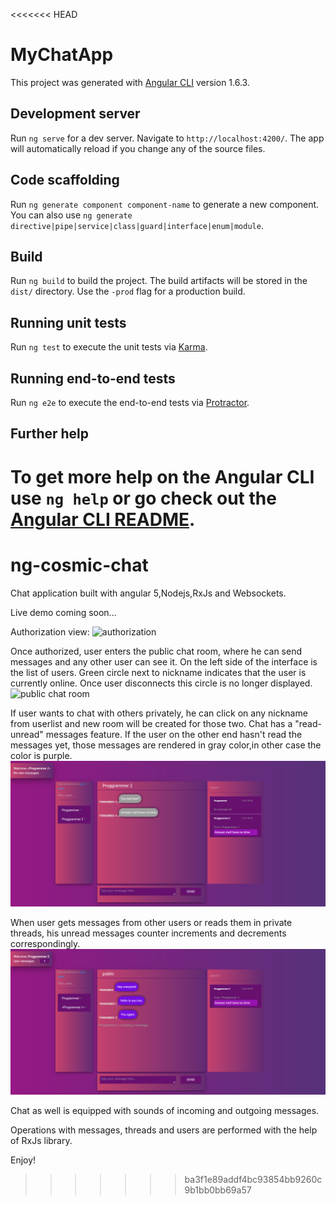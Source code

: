 <<<<<<< HEAD
# MyChatApp

This project was generated with [Angular CLI](https://github.com/angular/angular-cli) version 1.6.3.

## Development server

Run `ng serve` for a dev server. Navigate to `http://localhost:4200/`. The app will automatically reload if you change any of the source files.

## Code scaffolding

Run `ng generate component component-name` to generate a new component. You can also use `ng generate directive|pipe|service|class|guard|interface|enum|module`.

## Build

Run `ng build` to build the project. The build artifacts will be stored in the `dist/` directory. Use the `-prod` flag for a production build.

## Running unit tests

Run `ng test` to execute the unit tests via [Karma](https://karma-runner.github.io).

## Running end-to-end tests

Run `ng e2e` to execute the end-to-end tests via [Protractor](http://www.protractortest.org/).

## Further help

To get more help on the Angular CLI use `ng help` or go check out the [Angular CLI README](https://github.com/angular/angular-cli/blob/master/README.md).
=======
# ng-cosmic-chat
Chat application built with angular 5,Nodejs,RxJs and Websockets.

Live demo coming soon...

Authorization view:
![authorization](screen_autorization.png)

Once authorized, user enters the public chat room, where he can send messages and any other user can see it.
On the left side of the interface is the list of users. Green circle next to nickname indicates that the user is currently online. Once user disconnects this circle is no longer displayed.
![public chat room](screen_public_room.png)

If user wants to chat with others privately, he can click on any nickname from userlist and new room will be created for those two.
Chat has a "read-unread" messages feature. If the user on the other end hasn't read the messages yet, those messages are rendered in gray color,in other case the color is purple.
![private chat room](screen_private_unread.png)

When user gets messages from other users or reads them in private threads, his unread messages counter increments and decrements correspondingly.
![new messages counter](screen_newmessages.png)

Chat as well is equipped with sounds of incoming and outgoing messages.

Operations with messages, threads and users are performed with the help of RxJs library.

Enjoy!
>>>>>>> ba3f1e89addf4bc93854bb9260c9b1bb0bb69a57
